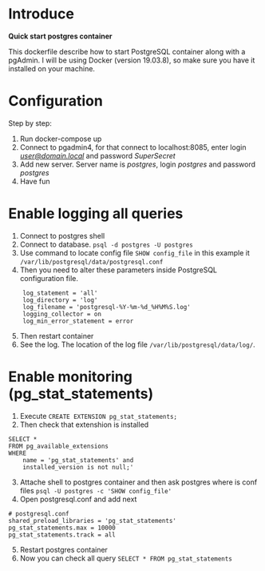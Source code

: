 # Introduce
**Quick start postgres container**

This dockerfile describe how to start PostgreSQL container along with a pgAdmin.
I will be using Docker (version 19.03.8), so make sure you have it installed on your machine.

# Configuration
Step by step:
1. Run docker-compose up
2. Connect to pgadmin4, for that connect to localhost:8085, enter login *user@domain.local* and password *SuperSecret*
3. Add new server. Server name is *postgres*, login *postgres* and password *postgres*
4. Have fun

# Enable logging all queries
1. Connect to postgres shell
2. Connect to database. ```psql -d postgres -U postgres```
3. Use command to locate config file ```SHOW config_file``` in this example it ```/var/lib/postgresql/data/postgresql.conf```
4. Then you need to alter these parameters inside PostgreSQL configuration file.
```
    log_statement = 'all'
    log_directory = 'log'
    log_filename = 'postgresql-%Y-%m-%d_%H%M%S.log'
    logging_collector = on
    log_min_error_statement = error
```
5. Then restart container
6. See the log. The location of the log file ```/var/lib/postgresql/data/log/```.

# Enable monitoring (pg_stat_statements)
1. Execute ```CREATE EXTENSION pg_stat_statements;```
2. Then check that extenshion is installed 
```
SELECT * 
FROM pg_available_extensions 
WHERE 
    name = 'pg_stat_statements' and 
    installed_version is not null;'
```
3. Attache shell to postgres container and then ask postgres where is conf files ```psql -U postgres -c 'SHOW config_file'```
4. Open postgresql.conf and add next 
```
# postgresql.conf
shared_preload_libraries = 'pg_stat_statements'
pg_stat_statements.max = 10000
pg_stat_statements.track = all
```
5. Restart postgres container
6. Now you can check all query ```SELECT * FROM pg_stat_statements```
